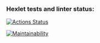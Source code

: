 ### Hexlet tests and linter status:
[![Actions Status](https://github.com/MaxRybetsky/java-project-71/actions/workflows/hexlet-check.yml/badge.svg)](https://github.com/MaxRybetsky/java-project-71/actions)

[![Maintainability](https://api.codeclimate.com/v1/badges/25edad23b65ddaaa9101/maintainability)](https://codeclimate.com/github/MaxRybetsky/java-project-71/maintainability)